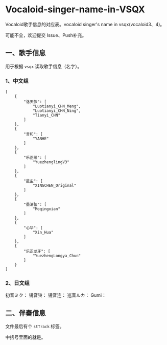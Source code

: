 # Vocaloid-singer-name-in-VSQX
Vocaloid歌手信息的对应表。vocaloid singer's name in vsqx(vocaloid3、4)。

可能不全，欢迎提交 Issue、Push补充。

## 一、歌手信息
用于根据 `vsqx` 读取歌手信息（名字）。

### 1、中文组

```
[
    {
        "洛天依": [
            "Luotianyi_CHN_Meng", 
            "Luotianyi_CHN_Ning", 
            "Tianyi_CHN"
        ]
    }, 
    {
        "言和": [
            "YANHE"
        ]
    }, 
    {
        "乐正绫": [
            "YuezhenglingV3"
        ]
    }, 
    {
        "星尘": [
            "XINGCHEN_Original"
        ]
    }, 
    {
        "墨清弦": [
            "Moqingxian"
        ]
    }, 
    {
        "心华": [
            "Xin_Hua"
        ]
    }, 
    {
        "乐正龙牙": [
            "YuezhengLongya_Chun"
        ]
    }
]
```

### 2、日文组
初音ミク：
镜音铃：
镜音连：
巡音ルカ：
Gumi：




## 二、伴奏信息
文件最后有个 `stTrack` 标签。

> <filePath><![CDATA[【洛天依】XXXXX.wav]]></filePath>

中括号里面的就是。
